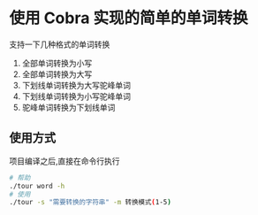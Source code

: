 # 使用 Cobra 实现的简单的单词转换

支持一下几种格式的单词转换

1. 全部单词转换为小写
2. 全部单词转换为大写
3. 下划线单词转换为大写驼峰单词
4. 下划线单词转换为小写驼峰单词
5. 驼峰单词转换为下划线单词

## 使用方式

项目编译之后,直接在命令行执行
```bash
# 帮助
./tour word -h
# 使用
./tour -s "需要转换的字符串" -m 转换模式(1-5)
```
